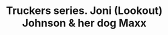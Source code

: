 ---
layout: product
title: "Truckers series. Joni (Lookout) Johnson & her dog Maxx "
price: "1300" 
desc: "1/24 Figura"
img_path: "/assets/img/MBLTD24045.webp"
brand: "MasterBox"
available: false
special_offer: false
new: false
soon: false
cat: "010000"
subcat: "015300"
subsubcat: "0N/A"
sifra: "MBLTD24045"
popular: false
---